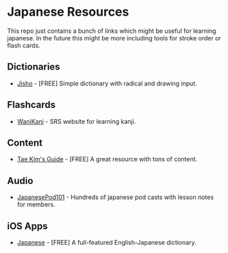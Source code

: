 # Japanese Resources

This repo just contains a bunch of links which might be useful for learning japanese. In the future this might be more including tools for stroke order or flash cards.

## Dictionaries

* [Jisho](http://jisho.org/) - [FREE] Simple dictionary with radical and drawing input.

## Flashcards

* [WaniKani](https://www.wanikani.com/) - SRS website for learning kanji.

## Content

* [Tae Kim's Guide](http://www.guidetojapanese.org/learn/) - [FREE] A great resource with tons of content.

## Audio

* [JapanesePod101](http://www.japanesepod101.com/) - Hundreds of japanese pod casts with lesson notes for members.

## iOS Apps

* [Japanese](https://itunes.apple.com/us/app/japanese/id290664053?mt=8) - [FREE] A full-featured English-Japanese dictionary.
